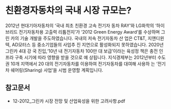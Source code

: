 # 친환경자동차의 국내 시장 규모는?

2012년 현대기아자동차의 ‘국내 최초 친환경 고속 전기자
동차 RAY’와 LG화학의 ‘하이브리드 전기자동차용 고출력
리튬전지’가 ‘2012 Green Energy Award’를 수상하며 그린
카의 기술 개발을 주도하였습니다. 국내의 저속 전기자동차 산
업은 CT&T, 지앤디윈텍, AD모터스 등 중소기업들의 사업추
진 지연으로 활성화되지 못하였습니다. 2020년 그린카 4대 강
국 진입,‘10년 내 전기자동차 100만 대 보급’이라는 육성정
책은 충전 인프라 구축 시기에 따라 영향을 받을 것으로 예
상됩니다. 지식경제부는 2012년부터 수도권 10개 지역에서 20
대의 전기자동차를 이용하여 전기자동차를 대여해 사용하
는 ‘전기차 쉐어링(Sharing) 사업’을 시범 운영할 계획입니다.

## 참고문서
 - 12-2012_그린카 시장 전망 및 산업육성을 위한 고려사항.pdf